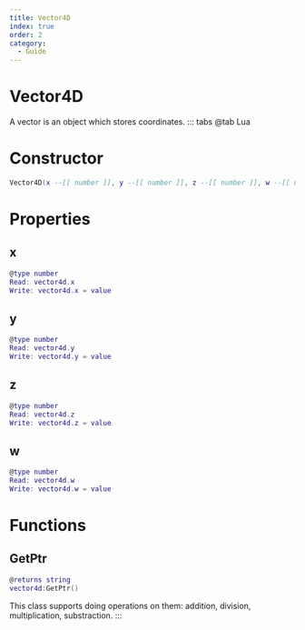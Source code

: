 ```yaml
---
title: Vector4D
index: true
order: 2
category:
  - Guide
---
```


# Vector4D
A vector is an object which stores coordinates.
::: tabs
@tab Lua
# Constructor
```lua
Vector4D(x --[[ number ]], y --[[ number ]], z --[[ number ]], w --[[ number ]])
```
# Properties
## x 
```lua
@type number
Read: vector4d.x
Write: vector4d.x = value
```
## y 
```lua
@type number
Read: vector4d.y
Write: vector4d.y = value
```
## z 
```lua
@type number
Read: vector4d.z
Write: vector4d.z = value
```
## w 
```lua
@type number
Read: vector4d.w
Write: vector4d.w = value
```
# Functions
## GetPtr
```lua
@returns string
vector4d:GetPtr()
```
This class supports doing operations on them: addition, division, multiplication, substraction.
:::